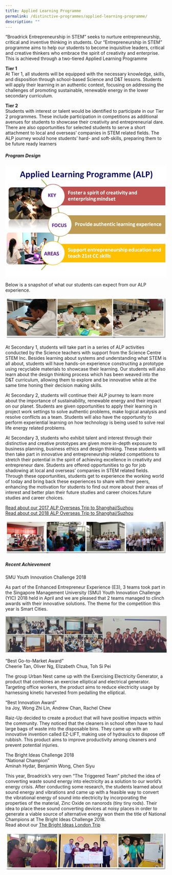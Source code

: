 ```yaml
---
title: Applied Learning Programme
permalink: /distinctive-programmes/applied-learning-programme/
description: ""
---
```

“Broadrick Entrepreneurship in STEM” seeks to nurture entrepreneurship, critical and inventive thinking in students. Our “Entrepreneurship in STEM” programme aims to help our students to become inquisitive leaders, critical and creative thinkers who embrace the spirit of creativity and enterprise.  This is achieved through a two-tiered Applied Learning Programme

**Tier 1** <br>
At Tier 1, all students will be equipped with the necessary knowledge, skills, and disposition through school-based Science and D&T lessons. Students will apply their learning in an authentic context, focusing on addressing the challenges of promoting sustainable, renewable energy in the lower secondary curriculum.

**Tier 2** <br>
Students with interest or talent would be identified to participate in our Tier 2 programmes. These include participation in competitions as additional avenues for students to showcase their creativity and entrepreneurial dare. There are also opportunities for selected students to serve a short attachment to local and overseas’ companies in STEM related fields. The ALP journey would hone students’ hard- and soft-skills, preparing them to be future ready learners

##### Program Design
![](/images/2017_ALP1.png)

Below is a snapshot of what our students can expect from our ALP experience.

![](/images/alp1.png)

At Secondary 1, students will take part in a series of ALP activities conducted by the Science teachers with support from the Science Centre STEM Inc.  Besides learning about systems and understanding what STEM is all about, students will have hands-on experience constructing a prototype using recyclable materials to showcase their learning.  Our students will also learn about the design thinking process which has been weaved into the D&T curriculum, allowing them to explore and be innovative while at the same time honing their decision making skills.

At Secondary 2, students will continue their ALP journey to learn more about the importance of sustainability, renewable energy and their impact on our planet. Students are given opportunities to apply their learning in project work settings to solve authentic problems, make logical analysis and resolve conflicts as a team. Students will also have the opportunity to perform experiential learning on how technology is being used to solve real life energy related problems.

At Secondary 3, students who exhibit talent and interest through their distinctive and creative prototypes are given more in-depth exposure to business planning, business ethics and design thinking. These students will then take part in innovative and entrepreneurship related competitions to stretch their potential in the spirit of achieving excellence in creativity and entrepreneur dare. Students are offered opportunities to go for job shadowing at local and overseas’ companies in STEM related fields. Through these opportunities, students get to experience the working world of today and bring back these experiences to share with their peers, enhancing the motivation for students to find out more about their areas of interest and better plan their future studies and career choices.future studies and career choices.

[Read about our 2017 ALP Overseas Trip to Shanghai/Suzhou ](http://brdalp2017.blogspot.com/) <br>
[Read about out 2018 ALP Overseas Trip to Shanghai/Suzhou ](http://brdalp2018.blogspot.com/)

![](/images/alp2.png)

##### Recent Achievement
SMU Youth Innovation Challenge 2018  

As part of the Enhanced Entrepreneur Experience (E3), 3 teams took part in the Singapore Management University (SMU) Youth Innovation Challenge (YIC) 2018 held in April and we are pleased that 2 teams managed to clinch awards with their innovative solutions. The theme for the competition this year is Smart Cities.

![](/images/alp3.png)

“Best Go-to-Market Award” <br>
Cheerie Tan, Oliver Ng, Elizabeth Chua, Toh Si Pei

The group Urban Nest came up with the Exercising Electricity Generator, a product that combines an exercise elliptical and electrical generator. Targeting office workers, the product aims to reduce electricity usage by harnessing kinetic harvested from pedalling the elliptical.

“Best Innovation Award” <br>
Ira Joy, Wong Zhi Lin, Andrew Chan, Rachel Chew

Raiz-Up decided to create a product that will have positive impacts within the community. They noticed that the cleaners in school often have to haul large bags of waste into the disposable bins. They came up with an innovative invention called EZ-LIFT, making use of hydraulics to dispose off rubbish. This product aims to improve productivity among cleaners and prevent potential injuries.  

The Bright Ideas Challenge 2018 <br>
“National Champion” <br>
Aminah Hydar, Benjamin Wong, Chen Siyu

This year, Broadrick’s very own “The Triggered Team” pitched the idea of converting waste sound energy into electricity as a solution to our world’s energy crisis. After conducting some research, the students learned about sound energy and vibrations and came up with a feasible way to convert the vibrational energy of sound into electricity by incorporating the properties of the material, Zinc Oxide on nanorods (tiny tiny rods). Their idea to place these sound converting devices at noisy places in order to generate a viable source of alternative energy won them the title of National Champions at The Bright Ideas Challenge 2018. <br>
Read about our [The Bright Ideas London Trip](https://brightidea2018.blogspot.com/)

![](/images/alp4.png)